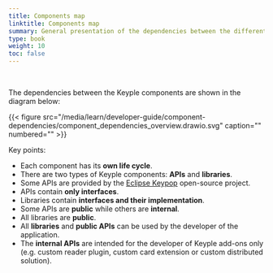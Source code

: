 ```yaml
---
title: Components map
linktitle: Components map
summary: General presentation of the dependencies between the different Keyple components.
type: book
weight: 10
toc: false
---
```


<br>

The dependencies between the Keyple components are shown in the diagram below:

{{< figure src="/media/learn/developer-guide/component-dependencies/component_dependencies_overview.drawio.svg" caption="" numbered="" >}}

Key points:
* Each component has its **own life cycle**.
* There are two types of Keyple components: **APIs** and **libraries**.
* Some APIs are provided by the [Eclipse Keypop](https://eclipse-keypop.github.io/keypop-website) open-source project.
* APIs contain **only interfaces**.
* Libraries contain **interfaces and their implementation**.
* Some APIs are **public** while others are **internal**.
* All libraries are **public**.
* All **libraries** and **public APIs** can be used by the developer of the application.
* The **internal APIs** are intended for the developer of Keyple add-ons only (e.g. custom reader plugin, custom card extension or custom distributed solution). 
